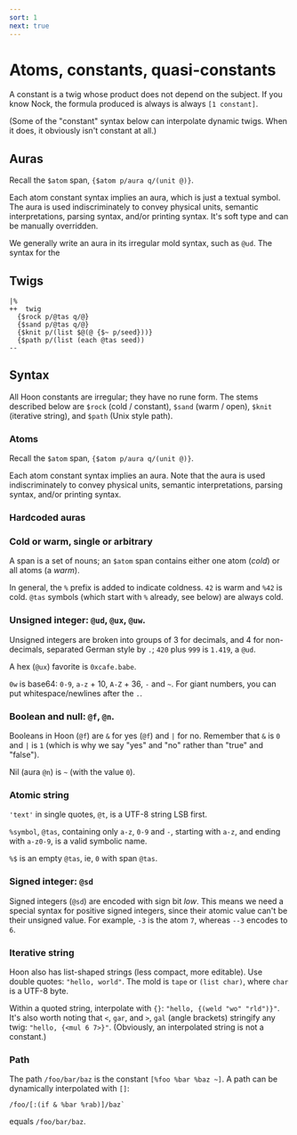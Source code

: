 ```yaml
---
sort: 1
next: true
---
```


# Atoms, constants, quasi-constants

A constant is a twig whose product does not depend on the
subject.  If you know Nock, the formula produced is always
is always `[1 constant]`.

(Some of the "constant" syntax below can interpolate dynamic
twigs.  When it does, it obviously isn't constant at all.)

## Auras

Recall the `$atom` span, `{$atom p/aura q/(unit @)}`.

Each atom constant syntax implies an aura, which is just a
textual symbol.  The aura is used indiscriminately to convey
physical units, semantic interpretations, parsing syntax, and/or
printing syntax.  It's soft type and can be manually overridden.

We generally write an aura in its irregular mold syntax, such as 
`@ud`.  The syntax for the 

## Twigs

```
|%
++  twig
  {$rock p/@tas q/@}
  {$sand p/@tas q/@}
  {$knit p/(list $@(@ {$~ p/seed}))}
  {$path p/(list (each @tas seed))
--
```

## Syntax

All Hoon constants are irregular; they have no rune form.  The
stems described below are `$rock` (cold / constant), `$sand`
(warm / open), `$knit` (iterative string), and `$path` (Unix
style path).

### Atoms

Recall the `$atom` span, `{$atom p/aura q/(unit @)}`.

Each atom constant syntax implies an aura.  Note that the aura is
used indiscriminately to convey physical units, semantic
interpretations, parsing syntax, and/or printing syntax.

### Hardcoded auras

### Cold or warm, single or arbitrary

A span is a set of nouns; an `$atom` span contains either one
atom (*cold*) or all atoms (a *warm*).

In general, the `%` prefix is added to indicate coldness.  `42`
is warm and `%42` is cold.  `@tas` symbols (which start with `%`
already, see below) are always cold.

### Unsigned integer: `@ud`, `@ux`, `@uw`.

Unsigned integers are broken into groups of 3 for decimals, and 4
for non-decimals, separated German style by `.`; `420` plus `999`
is `1.419`, a `@ud`.

A hex (`@ux`) favorite is `0xcafe.babe`.

`0w` is base64: `0-9`, `a-z` + 10, `A-Z` + 36, `-` and `~`.  For
giant numbers, you can put whitespace/newlines after the `.`.

### Boolean and null: `@f`, `@n`.

Booleans in Hoon (`@f`) are `&` for yes (`@f`) and `|` for no.
Remember that `&` is `0` and `|` is `1` (which is why we say
"yes" and "no" rather than "true" and "false").

Nil (aura `@n`) is `~` (with the value `0`).

### Atomic string

`'text'` in single quotes, `@t`, is a UTF-8 string LSB first.

`%symbol`, `@tas`, containing only `a-z`, `0-9` and `-`, starting
with `a-z`, and ending with `a-z0-9`, is a valid symbolic name.

`%$` is an empty `@tas`, ie, `0` with span `@tas`.

### Signed integer: `@sd`

Signed integers (`@sd`) are encoded with sign bit *low*.  This
means we need a special syntax for positive signed integers,
since their atomic value can't be their unsigned value.  For
example, `-3` is the atom `7`, whereas `--3` encodes to `6`.

### Iterative string

Hoon also has list-shaped strings (less compact, more editable).
Use double quotes: `"hello, world"`.  The mold is `tape` or
`(list char)`, where `char` is a UTF-8 byte.

Within a quoted string, interpolate with `{}`: `"hello, {(weld
"wo" "rld")}"`.  It's also worth noting that `<`, `gar`, and `>`,
`gal` (angle brackets) stringify any twig: `"hello, {<mul 6
7>}"`.  (Obviously, an interpolated string is not a constant.)

### Path
 
The path `/foo/bar/baz` is the constant `[%foo %bar %baz ~]`.
A path can be dynamically interpolated with `[]`: 

```
/foo/[:(if & %bar %rab)]/baz`
```

equals `/foo/bar/baz`.
